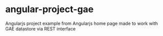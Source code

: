 angular-project-gae
===================

Angularjs project example from Angularjs home page made to work with GAE datastore via REST interface